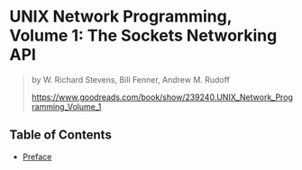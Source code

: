 # UNIX Network Programming, Volume 1: The Sockets Networking API

> by W. Richard Stevens, Bill Fenner, Andrew M. Rudoff
>
> <https://www.goodreads.com/book/show/239240.UNIX_Network_Programming_Volume_1>

## Table of Contents

- [Preface](0_preface)

